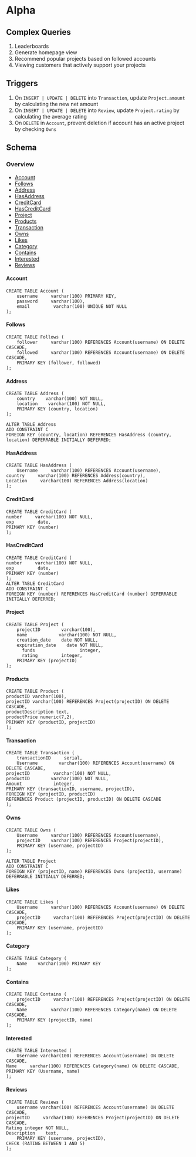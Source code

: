 # Alpha

## Complex Queries
1. Leaderboards
2. Generate homepage view
3. Recommend popular projects based on followed accounts
4. Viewing customers that actively support your projects

## Triggers
1. On `INSERT | UPDATE | DELETE` into `Transaction`, update `Project.amount` by calculating the new net amount
2. On `INSERT | UPDATE | DELETE` into `Review`, update `Project.rating` by calculating the average rating
3. On `DELETE` in `Account`, prevent deletion if account has an active project by checking `Owns`

## Schema

### Overview
- [Account](#account)
- [Follows](#follows)
- [Address](#address)
- [HasAddress](#hasaddress)
- [CreditCard](#creditcard)
- [HasCreditCard](#hascreditcard)
- [Project](#project)
- [Products](#products)
- [Transaction](#transaction)
- [Owns](#owns)
- [Likes](#likes)
- [Category](#category)
- [Contains](#contains)
- [Interested](#interested)
- [Reviews](#reviews)

#### <a name="account"></a> Account
```
CREATE TABLE Account (
    username     varchar(100) PRIMARY KEY,
    password     varchar(100),
    email         varchar(100) UNIQUE NOT NULL
);
```
#### <a name="follows"></a> Follows
```
CREATE TABLE Follows (
    follower     varchar(100) REFERENCES Account(username) ON DELETE CASCADE,
    followed     varchar(100) REFERENCES Account(username) ON DELETE CASCADE,
    PRIMARY KEY (follower, followed)
);

```
#### <a name="address"></a> Address
```
CREATE TABLE Address (
    country    varchar(100) NOT NULL,
    location    varchar(100) NOT NULL,
    PRIMARY KEY (country, location)
);

ALTER TABLE Address
ADD CONSTRAINT C
FOREIGN KEY (country, location) REFERENCES HasAddress (country, location) DEFERRABLE INITIALLY DEFERRED;
```
#### <a name="hasaddress"></a> HasAddress
```
CREATE TABLE HasAddress (
    Username     varchar(100) REFERENCES Account(username),
country     varchar(100) REFERENCES Address(country),
Location     varchar(100) REFERENCES Address(location)
);
```
#### <a name="creditcard"></a> CreditCard
```
CREATE TABLE CreditCard (
number     varchar(100) NOT NULL,
exp         date,
PRIMARY KEY (number)
);
```
#### <a name="hascreditcard"></a> HasCreditCard
```
CREATE TABLE CreditCard (
number     varchar(100) NOT NULL,
exp         date,
PRIMARY KEY (number)
);
ALTER TABLE CreditCard 
ADD CONSTRAINT C
FOREIGN KEY (number) REFERENCES HasCreditCard (number) DEFERRABLE INITIALLY DEFERRED;
```
#### <a name="project"></a> Project
```
CREATE TABLE Project (
    projectID        varchar(100),
    name            varchar(100) NOT NULL,
    creation_date    date NOT NULL,
    expiration_date    date NOT NULL,
      funds                 integer,
      rating         integer,
    PRIMARY KEY (projectID)
);
```
#### <a name="products"></a> Products
```
CREATE TABLE Product (
productID varchar(100),
projectID varchar(100) REFERENCES Project(projectID) ON DELETE CASCADE,
productDescription text,
productPrice numeric(7,2),
PRIMARY KEY (productID, projectID)
);
```
#### <a name="transaction"></a> Transaction
```
CREATE TABLE Transaction (
    transactionID     serial,
    Username        varchar(100) REFERENCES Account(username) ON DELETE CASCADE,
projectID         varchar(100) NOT NULL,
productID        varchar(100) NOT NULL,
Amount            integer,
PRIMARY KEY (transactionID, username, projectID),
FOREIGN KEY (projectID, productID) 
REFERENCES Product (projectID, productID) ON DELETE CASCADE
);
```
#### <a name="owns"></a> Owns
```
CREATE TABLE Owns (
    Username     varchar(100) REFERENCES Account(username),
    projectID    varchar(100) REFERENCES Project(projectID),
    PRIMARY KEY (username, projectID)
);

ALTER TABLE Project
ADD CONSTRAINT C
FOREIGN KEY (projectID, name) REFERENCES Owns (projectID, username) DEFERRABLE INITIALLY DEFERRED;
```
#### <a name="likes"></a> Likes
```
CREATE TABLE Likes (
    Username     varchar(100) REFERENCES Account(username) ON DELETE CASCADE,
    projectID     varchar(100) REFERENCES Project(projectID) ON DELETE CASCADE,
    PRIMARY KEY (username, projectID)
);
```
#### <a name="category"></a> Category
```
CREATE TABLE Category (
    Name    varchar(100) PRIMARY KEY
);
```
#### <a name="contains"></a> Contains
```
CREATE TABLE Contains (    
    projectID     varchar(100) REFERENCES Project(projectID) ON DELETE CASCADE,
    Name         varchar(100) REFERENCES Category(name) ON DELETE CASCADE,
    PRIMARY KEY (projectID, name)
);
```
#### <a name="interested"></a> Interested
```
CREATE TABLE Interested (
    Username varchar(100) REFERENCES Account(username) ON DELETE CASCADE,
Name     varchar(100) REFERENCES Category(name) ON DELETE CASCADE,
PRIMARY KEY (Username, name)
);
```
#### <a name="reviews"></a> Reviews
```
CREATE TABLE Reviews (
    username varchar(100) REFERENCES Account(username) ON DELETE CASCADE,
projectID     varchar(100) REFERENCES Project(projectID) ON DELETE CASCADE,
Rating integer NOT NULL,
Description    text,
    PRIMARY KEY (username, projectID),
CHECK (RATING BETWEEN 1 AND 5)
);
```

###